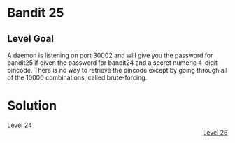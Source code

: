 <html>
<h1>Bandit 25</h1>

<h2 id="level-goal">Level Goal</h2>
<p>A daemon is listening on port 30002 and will give you the password for
bandit25 if given the password for bandit24 and a secret numeric 4-digit pincode.
There is no way to retrieve the pincode except by going through all of the 10000
combinations, called brute-forcing.</p>


<h1>Solution</h1>
<div style="text-align: left"><a href="bandit24.html">Level 24</a></div>
<div style="text-align: right"><a href="bandit26.html">Level 26</a></div>
</html>
